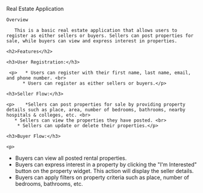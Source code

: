 Real Estate Application
     
    Overview

       This is a basic real estate application that allows users to register as either sellers or buyers. Sellers can post properties for sale, while buyers can view and express interest in properties.

    <h2>Features</h2>

    <h3>User Registration:</h3>
     
     <p>   * Users can register with their first name, last name, email, and phone number. <br>
          * Users can register as either sellers or buyers.</p>

    <h3>Seller Flow:</h3>

    <p>    *Sellers can post properties for sale by providing property details such as place, area, number of bedrooms, bathrooms, nearby hospitals & colleges, etc. <br>
       * Sellers can view the properties they have posted. <br>
        * Sellers can update or delete their properties.</p>

    <h3>Buyer Flow:</h3>

    <p>
* Buyers can view all posted rental properties. <br>
 * Buyers can express interest in a property by clicking the "I'm Interested" button on the property widget. This action will display the seller details. <br>
* Buyers can apply filters on property criteria such as place, number of bedrooms, bathrooms, etc.</p>
